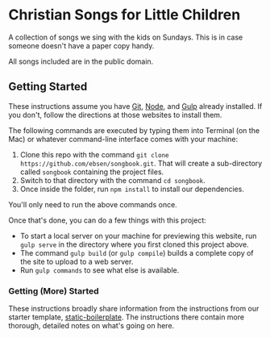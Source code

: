 # Christian Songs for Little Children

A collection of songs we sing with the kids on Sundays. This is in case someone doesn't have a paper copy handy.

All songs included are in the public domain.

## Getting Started

These instructions assume you have [Git], [Node], and [Gulp] already installed. If you don't, follow the directions at those websites to install them.

The following commands are executed by typing them into Terminal (on the Mac) or whatever command-line interface comes with your machine:

1. Clone this repo with the command `git clone https://github.com/ebsen/songbook.git`. That will create a sub-directory called `songbook` containing the project files.
2. Switch to that directory with the command `cd songbook`.
3. Once inside the folder, run `npm install` to install our dependencies.

You'll only need to run the above commands once.

Once that's done, you can do a few things with this project:
- To start a local server on your machine for previewing this website, run `gulp serve` in the directory where you first cloned this project above.
- The command `gulp build` (or `gulp compile`) builds a complete copy of the site to upload to a web server.
- Run `gulp commands` to see what else is available.

### Getting (More) Started
These instructions broadly share information from the instructions from our starter template, [static-boilerplate]. The instructions there contain more thorough, detailed notes on what's going on here.

[BrowserSync]: http://www.browsersync.io/
[Git]: http://git-scm.com/
[Gulp]: http://gulpjs.com/
[Harp]: http://harpjs.com/
[Node]: http://nodejs.org/
[static-boilerplate]: https://github.com/SDState/static-boilerplate

